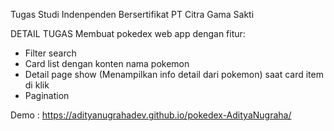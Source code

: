 Tugas Studi Indenpenden Bersertifikat PT Citra Gama Sakti

DETAIL TUGAS
Membuat pokedex web app dengan fitur:
- Filter search
- Card list dengan konten nama pokemon
- Detail page show (Menampilkan info detail dari pokemon) saat card item di klik
- Pagination

Demo : https://adityanugrahadev.github.io/pokedex-AdityaNugraha/
